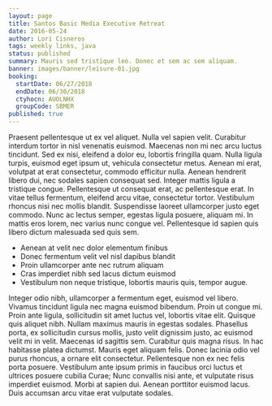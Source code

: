 ```yaml
---
layout: page
title: Santos Basic Media Executive Retreat
date: 2016-05-24
author: Lori Cisneros
tags: weekly links, java
status: published
summary: Mauris sed tristique leo. Donec et sem ac sem aliquam.
banner: images/banner/leisure-01.jpg
booking:
  startDate: 06/27/2018
  endDate: 06/30/2018
  ctyhocn: AUOLNHX
  groupCode: SBMER
published: true
---
```

Praesent pellentesque ut ex vel aliquet. Nulla vel sapien velit. Curabitur interdum tortor in nisl venenatis euismod. Maecenas non mi nec arcu luctus tincidunt. Sed ex nisi, eleifend a dolor eu, lobortis fringilla quam. Nulla ligula turpis, euismod eget ipsum ut, vehicula consectetur metus. Aenean mi erat, volutpat at erat consectetur, commodo efficitur nulla. Aenean hendrerit libero dui, nec sodales sapien consequat sed. Integer mattis ligula a tristique congue. Pellentesque ut consequat erat, ac pellentesque erat. In vitae tellus fermentum, eleifend arcu vitae, consectetur tortor. Vestibulum rhoncus nisi nec mollis blandit. Suspendisse laoreet ullamcorper justo eget commodo. Nunc ac lectus semper, egestas ligula posuere, aliquam mi. In mattis eros lorem, nec varius nunc congue vel. Pellentesque id sapien quis libero dictum malesuada sed quis sem.

* Aenean at velit nec dolor elementum finibus
* Donec fermentum velit vel nisl dapibus blandit
* Proin ullamcorper ante nec rutrum aliquam
* Cras imperdiet nibh sed lacus dictum euismod
* Vestibulum non neque tristique, lobortis mauris quis, tempor augue.

Integer odio nibh, ullamcorper a fermentum eget, euismod vel libero. Vivamus tincidunt ligula nec magna euismod bibendum. Proin ut congue mi. Proin ante ligula, sollicitudin sit amet luctus vel, lobortis vitae elit. Quisque quis aliquet nibh. Nullam maximus mauris in egestas sodales. Phasellus porta, ex sollicitudin cursus mollis, justo velit dignissim justo, ac euismod velit mi in velit.
Maecenas id sagittis sem. Curabitur quis magna risus. In hac habitasse platea dictumst. Mauris eget aliquam felis. Donec lacinia odio vel purus rhoncus, a ornare elit consectetur. Pellentesque non ex nec felis porta posuere. Vestibulum ante ipsum primis in faucibus orci luctus et ultrices posuere cubilia Curae; Nunc convallis nisi ante, et vulputate risus imperdiet euismod. Morbi at sapien dui. Aenean porttitor euismod lacus. Duis accumsan arcu vitae erat vulputate sodales.
